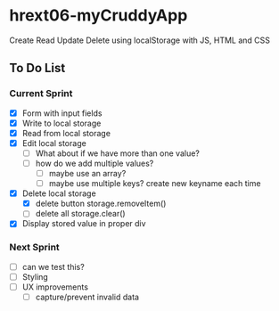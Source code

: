 # hrext06-myCruddyApp
Create Read Update Delete using localStorage with JS, HTML and CSS


## To Do List

### Current Sprint

- [x] Form with input fields
- [x] Write to local storage
- [x] Read from local storage
- [x] Edit local storage
    - [ ] What about if we have more than one value?
    - [ ] how do we add multiple values?
        - [ ] maybe use an array?
        - [ ] maybe use multiple keys? create new keyname each time

- [x] Delete local storage
    - [x] delete button storage.removeItem()
    - [ ] delete all storage.clear()
- [x] Display stored value in proper div

### Next Sprint
- [ ] can we test this?
- [ ] Styling
- [ ] UX improvements
    - [ ] capture/prevent invalid data
